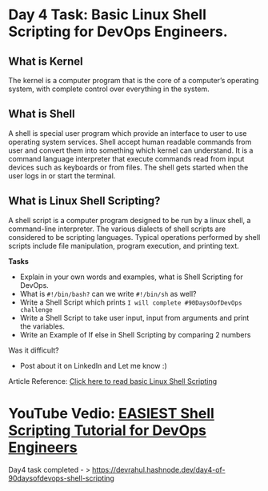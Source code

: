 # Day 4 Task: Basic Linux Shell Scripting for DevOps Engineers.

 ## What is Kernel

 The kernel is a computer program that is the core of a computer’s operating system, with complete control over everything in the system.
 
 ## What is Shell

 A shell is special user program which provide an interface to user to use operating system services. Shell accept human readable commands from user and convert them into something which kernel can understand. It is a command language interpreter that execute commands read from input devices such as keyboards or from files. The shell gets started when the user logs in or start the terminal.
 
 ## What is Linux Shell Scripting?

 A shell script is a computer program designed to be run by a linux shell, a command-line interpreter. The various dialects of shell scripts are considered to be scripting languages. Typical operations performed by shell scripts include file manipulation, program execution, and printing text.

 **Tasks**

 - Explain in your own words and examples, what is Shell Scripting for DevOps.
 - What is `#!/bin/bash?` can we write `#!/bin/sh` as well?
 - Write a Shell Script which prints `I will complete #90DaysOofDevOps challenge`
 - Write a Shell Script to take user input, input from arguments and print the variables.
 - Write an Example of If else in Shell Scripting by comparing 2 numbers

 Was it difficult?
 
 - Post about it on LinkedIn and Let me know :)

 Article Reference: [Click here to read basic Linux Shell Scripting](https://devopscube.com/linux-shell-scripting-for-devops/)

 YouTube Vedio: [EASIEST Shell Scripting Tutorial for DevOps Engineers](https://www.youtube.com/watch?v=_-D6gkRj7xc&list=PLlfy9GnSVerQr-Se9JRE_tZJk3OUoHCkh&index=3)
 ========================================================
 Day4 task completed - > https://devrahul.hashnode.dev/day4-of-90daysofdevops-shell-scripting
